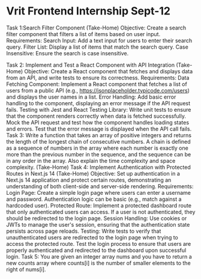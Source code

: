 # Vrit Frontend Internship Sept-12

Task 1:Search Filter Component (Take-Home)
Objective:
Create a search filter component that filters a list of items based on user input.
Requirements:
Search Input: Add a text input for users to enter their search query.
Filter List: Display a list of items that match the search query.
Case Insensitive: Ensure the search is case insensitive.

Task 2: Implement and Test a React Component with API Integration (Take-Home)
Objective:
Create a React component that fetches and displays data from an API, and write tests to ensure its correctness.
Requirements:
Data Fetching Component: Implement a React component that fetches a list of users from a public API (e.g., https://jsonplaceholder.typicode.com/users) and displays the user names in a list.
Error Handling: Add basic error handling to the component, displaying an error message if the API request fails.
Testing with Jest and React Testing Library:
Write unit tests to ensure that the component renders correctly when data is fetched successfully.
Mock the API request and test how the component handles loading states and errors.
Test that the error message is displayed when the API call fails.
Task 3:  Write a function that takes an array of positive integers and returns the length of the longest chain of consecutive numbers. A chain is defined as a sequence of numbers in the array where each number is exactly one more than the previous number in the sequence, and the sequence can be in any order in the array. Also explain the time complexity and space complexity.  (Take-Home)
Task 4: Implement Authentication with Protected Routes in Next.js 14 (Take-Home)
Objective:
Set up authentication in a Next.js 14 application and protect certain routes, demonstrating an understanding of both client-side and server-side rendering.
Requirements:
Login Page: Create a simple login page where users can enter a username and password. Authentication logic can be basic (e.g., match against a hardcoded user).
Protected Route: Implement a protected dashboard route that only authenticated users can access. If a user is not authenticated, they should be redirected to the login page.
Session Handling: Use cookies or JWTs to manage the user's session, ensuring that the authentication state persists across page reloads.
Testing:
Write tests to verify that unauthenticated users are redirected to the login page when trying to access the protected route.
Test the login process to ensure that users are properly authenticated and redirected to the dashboard upon successful login.
Task 5: You are given an integer array nums and you have to return a new counts array where counts[i] is the number of smaller elements to the right of nums[i].
